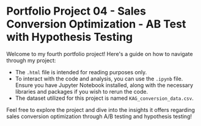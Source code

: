 # Portfolio Project 04 - Sales Conversion Optimization - AB Test with Hypothesis Testing

Welcome to my fourth portfolio project! Here's a guide on how to navigate through my project:

- The `.html` file is intended for reading purposes only.
- To interact with the code and analysis, you can use the `.ipynb` file. Ensure you have Jupyter Notebook installed, along with the necessary libraries and packages if you wish to rerun the code.
- The dataset utilized for this project is named `KAG_conversion_data.csv`.

Feel free to explore the project and dive into the insights it offers regarding sales conversion optimization through A/B testing and hypothesis testing!
